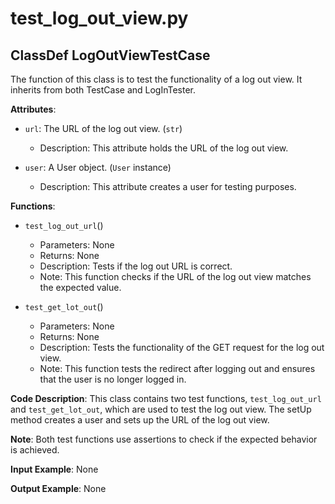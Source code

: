 # test_log_out_view.py


## ClassDef LogOutViewTestCase

The function of this class is to test the functionality of a log out view. It inherits from both TestCase and LogInTester.


**Attributes**:

- `url`: The URL of the log out view. (`str`)
    - Description: This attribute holds the URL of the log out view.

- `user`: A User object. (`User` instance)
    - Description: This attribute creates a user for testing purposes.


**Functions**:

- `test_log_out_url`()
    - Parameters: None
    - Returns: None
    - Description: Tests if the log out URL is correct.
    - Note: This function checks if the URL of the log out view matches the expected value.

- `test_get_lot_out`()
    - Parameters: None
    - Returns: None
    - Description: Tests the functionality of the GET request for the log out view.
    - Note: This function tests the redirect after logging out and ensures that the user is no longer logged in.


**Code Description**: This class contains two test functions, `test_log_out_url` and `test_get_lot_out`, which are used to test the log out view. The setUp method creates a user and sets up the URL of the log out view.

**Note**: Both test functions use assertions to check if the expected behavior is achieved.

**Input Example**: None

**Output Example**: None